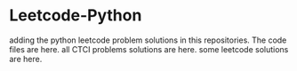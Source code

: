# Leetcode-Python
adding the python leetcode problem solutions in this repositories. 
The code files are here.
all CTCI problems solutions are here.
some leetcode solutions are here.






































































































































































































































































































































































































































































































































































































































































































































































































































